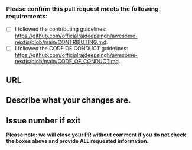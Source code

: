 <!-- Thank you for contributing! -->

### Please confirm this pull request meets the following requirements:

- [ ] I followed the contributing guidelines: <https://github.com/officialrajdeepsingh/awesome-nextjs/blob/main/CONTRIBUTING.md>.
- [ ] I followed the CODE OF CONDUCT guidelines: <https://github.com/officialrajdeepsingh/awesome-nextjs/blob/main/CODE_OF_CONDUCT.md>.

## URL

<!-- **[Insert URL here]** -->

## Describe what your changes are.

<!-- Please include a clear summary of the changes related to your issues. -->

## Issue number if exit

**Please note: we will close your PR without comment if you do not check the boxes above and provide ALL requested information.**
